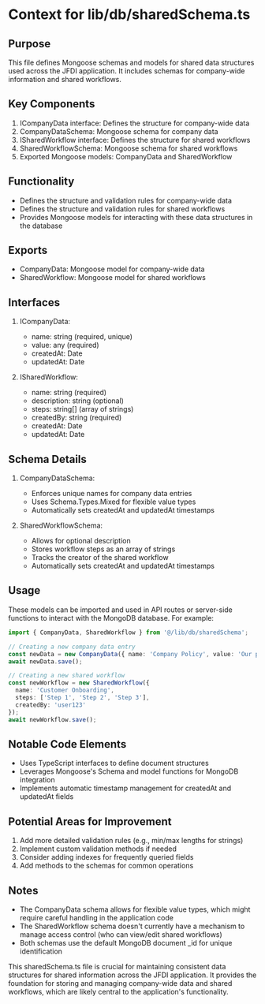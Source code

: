 # Context for lib/db/sharedSchema.ts

## Purpose
This file defines Mongoose schemas and models for shared data structures used across the JFDI application. It includes schemas for company-wide information and shared workflows.

## Key Components
1. ICompanyData interface: Defines the structure for company-wide data
2. CompanyDataSchema: Mongoose schema for company data
3. ISharedWorkflow interface: Defines the structure for shared workflows
4. SharedWorkflowSchema: Mongoose schema for shared workflows
5. Exported Mongoose models: CompanyData and SharedWorkflow

## Functionality
- Defines the structure and validation rules for company-wide data
- Defines the structure and validation rules for shared workflows
- Provides Mongoose models for interacting with these data structures in the database

## Exports
- CompanyData: Mongoose model for company-wide data
- SharedWorkflow: Mongoose model for shared workflows

## Interfaces
1. ICompanyData:
   - name: string (required, unique)
   - value: any (required)
   - createdAt: Date
   - updatedAt: Date

2. ISharedWorkflow:
   - name: string (required)
   - description: string (optional)
   - steps: string[] (array of strings)
   - createdBy: string (required)
   - createdAt: Date
   - updatedAt: Date

## Schema Details
1. CompanyDataSchema:
   - Enforces unique names for company data entries
   - Uses Schema.Types.Mixed for flexible value types
   - Automatically sets createdAt and updatedAt timestamps

2. SharedWorkflowSchema:
   - Allows for optional description
   - Stores workflow steps as an array of strings
   - Tracks the creator of the shared workflow
   - Automatically sets createdAt and updatedAt timestamps

## Usage
These models can be imported and used in API routes or server-side functions to interact with the MongoDB database. For example:

```typescript
import { CompanyData, SharedWorkflow } from '@/lib/db/sharedSchema';

// Creating a new company data entry
const newData = new CompanyData({ name: 'Company Policy', value: 'Our policy content...' });
await newData.save();

// Creating a new shared workflow
const newWorkflow = new SharedWorkflow({
  name: 'Customer Onboarding',
  steps: ['Step 1', 'Step 2', 'Step 3'],
  createdBy: 'user123'
});
await newWorkflow.save();
```

## Notable Code Elements
- Uses TypeScript interfaces to define document structures
- Leverages Mongoose's Schema and model functions for MongoDB integration
- Implements automatic timestamp management for createdAt and updatedAt fields

## Potential Areas for Improvement
1. Add more detailed validation rules (e.g., min/max lengths for strings)
2. Implement custom validation methods if needed
3. Consider adding indexes for frequently queried fields
4. Add methods to the schemas for common operations

## Notes
- The CompanyData schema allows for flexible value types, which might require careful handling in the application code
- The SharedWorkflow schema doesn't currently have a mechanism to manage access control (who can view/edit shared workflows)
- Both schemas use the default MongoDB document _id for unique identification

This sharedSchema.ts file is crucial for maintaining consistent data structures for shared information across the JFDI application. It provides the foundation for storing and managing company-wide data and shared workflows, which are likely central to the application's functionality.